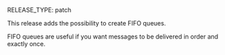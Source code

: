 RELEASE_TYPE: patch

This release adds the possibility to create FIFO queues. 

FIFO queues are useful if you want messages to be delivered in order and exactly once. 
